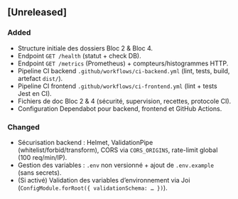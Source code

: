 ## [Unreleased]
### Added
- Structure initiale des dossiers Bloc 2 & Bloc 4.
- Endpoint `GET /health` (statut + check DB).
- Endpoint `GET /metrics` (Prometheus) + compteurs/histogrammes HTTP.
- Pipeline CI backend `.github/workflows/ci-backend.yml` (lint, tests, build, artefact `dist/`).
- Pipeline CI frontend `.github/workflows/ci-frontend.yml` (lint + tests Jest en CI).
- Fichiers de doc Bloc 2 & 4 (sécurité, supervision, recettes, protocole CI).
- Configuration Dependabot pour backend, frontend et GitHub Actions.

### Changed
- Sécurisation backend : Helmet, ValidationPipe (whitelist/forbid/transform), CORS via `CORS_ORIGINS`, rate-limit global (100 req/min/IP).
- Gestion des variables : `.env` non versionné + ajout de `.env.example` (sans secrets).
- (Si activé) Validation des variables d’environnement via Joi (`ConfigModule.forRoot({ validationSchema: … })`).